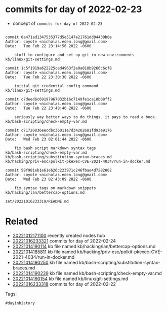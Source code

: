 # commits for day of 2022-02-23

- concept of `commits for day of 2022-02-23`

```

commit 0a471ad1347535377d5e5147e21761dd04430b0e
Author: coyote <nicholas.eden.long@gmail.com>
Date:   Tue Feb 22 23:14:56 2022 -0600

    stuff to configure and set up git in new environments
kb/linux/git-settings.md

commit 1c5f1919a622225ced4963f2e0a018b9266c6cf8
Author: coyote <nicholas.eden.long@gmail.com>
Date:   Tue Feb 22 23:30:30 2022 -0600

    initial git credential config command
kb/linux/git-settings.md

commit c7deed6c69197967032b16c7149fe1ca18b08ff2
Author: coyote <nicholas.eden.long@gmail.com>
Date:   Tue Feb 22 23:48:46 2022 -0600

    seriously way better ways to do things. it pays to read a book.
kb/bash-scripting/check-empty-var.md

commit c71720836eecdbc36011e7d34202681fd93e9176
Author: coyote <nicholas.eden.long@gmail.com>
Date:   Wed Feb 23 02:01:44 2022 -0600

    fix bash script markdown syntax tags
kb/bash-scripting/check-empty-var.md
kb/bash-scripting/substitution-syntax-braces.md
kb/hacking/priv-esc/polkit-pkexec-CVE-2021-4034/run-in-docker.md

commit 58f981eb1e61eb26c223971c246fbae4d7282002
Author: coyote <nicholas.eden.long@gmail.com>
Date:   Wed Feb 23 02:43:09 2022 -0600

    fix syntax tags on markdown snippets
kb/hacking/lan/bettercap-options.md
```

` zet/20221016233319/README.md `

# Related

- [20221012171100](/zet/20221012171100/README.md) recently created nodes hub
- [20221016233321](/zet/20221016233321/README.md) commits for day of 2022-02-24
- [20221014190114](/zet/20221014190114/README.md) kb file named kb/hacking/lan/bettercap-options.md
- [20221014185811](/zet/20221014185811/README.md) kb file named kb/hacking/priv-esc/polkit-pkexec-CVE-2021-4034/run-in-docker.md
- [20221014190250](/zet/20221014190250/README.md) kb file named kb/bash-scripting/substitution-syntax-braces.md
- [20221014190239](/zet/20221014190239/README.md) kb file named kb/bash-scripting/check-empty-var.md
- [20221014190154](/zet/20221014190154/README.md) kb file named kb/linux/git-settings.md
- [20221016233318](/zet/20221016233318/README.md) commits for day of 2022-02-22

Tags:

    #dayinhistory
